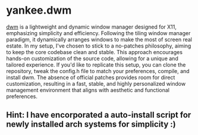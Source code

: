 # yankee.dwm

[dwm](https://dwm.suckless.org/) is a lightweight and dynamic window manager designed for X11, emphasizing simplicity and efficiency. Following the tiling window manager paradigm, it dynamically arranges windows to make the most of screen real estate. In my setup, I've chosen to stick to a no-patches philosophy, aiming to keep the core codebase clean and stable. This approach encourages hands-on customization of the source code, allowing for a unique and tailored experience. If you'd like to replicate this setup, you can clone the repository, tweak the config.h file to match your preferences, compile, and install dwm. The absence of official patches provides room for direct customization, resulting in a fast, stable, and highly personalized window management environment that aligns with aesthetic and functional preferences.

## Hint: I have encorporated a auto-install script for newly installed arch systems for simplicity :)
